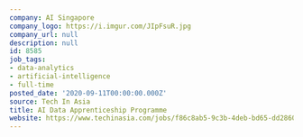 ```yaml
---
company: AI Singapore
company_logo: https://i.imgur.com/JIpFsuR.jpg
company_url: null
description: null
id: 8585
job_tags:
- data-analytics
- artificial-intelligence
- full-time
posted_date: '2020-09-11T00:00:00.000Z'
source: Tech In Asia
title: AI Data Apprenticeship Programme
website: https://www.techinasia.com/jobs/f86c8ab5-9c3b-4deb-bd65-dd2860f1b121/apply
---
```

